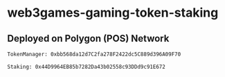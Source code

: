 # web3games-gaming-token-staking

## Deployed on Polygon (POS) Network

```sh
TokenManager: 0xbb568da12d7C2fa278F2422dc5C889d396A09F70

Staking: 0x44D9964EB85b7282Da43b02558c93DDd9c91E672
```
